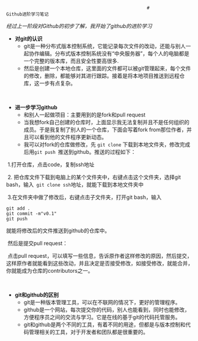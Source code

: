                                                          #                          Github进阶学习笔记



​                                *经过上一阶段对Github的初步了解，我开始了github的进阶学习*

* **对git的认识**
  - git是一种分布式版本控制系统，它能记录每次文件的改动，还能与别人一起协作编辑。分布式版本控制系统没有“中央服务器”，每个人的电脑都是一个完整的版本库，而且安全性要高很多.
  - 然后是创建一个本地仓库，这里面的文件都可以被git管理起来，每个文件的修改，删除，都能够对其进行跟踪。接着是将本地项目推送到远程仓库，这一步有点复杂。

​           

* **进一步学习github**
  - 和别人一起做项目：主要用到的是fork和pull request
  - 当我想fork自己创建的仓库时，上面显示我无法复制并且不是任何组织的成员。于是我复制了别人的一个仓库，下面会写着fork from那位作者，并且可以看到他的文件程序更新动态。
  -  我可以对fork的仓库做修改，先 `git clone` 下载到本地文件夹，修改完成后用`git push `推送到github。推送的过程如下：

​                  1.打开仓库，点击code，复制ssh地址

​                  2. 把仓库文件下载到电脑上的某个文件夹中，右键点击这个文件夹，选择git bash，输入` git clone ssh`地址，就能下载到本地文件夹中

​                  3.在文件夹中做了修改后，右键点击子文件夹，打开git bash，输入

```
git add .
git commit -m"v0.1"
git push
```

就能将修改后的文件推送到github的仓库中。

​                      然后是提交pull request：

​                     点击pull request，可以填写一些信息，告诉原作者这样修改的原因，然后提交，这样原作者就能看到这些改动，并且决定是否接受修改，如接受修改，就能合并，你就能成为仓库的contributors之一。

​          

* **git和github的区别**
  - git是一种版本管理工具，可以在不联网的情况下，更好的管理程序。
  - github是一个网站，每次提交你的代码，别人也能看到，同时也能修改，方便程序员之间的交流与学习。它是在线的基于git的代码托管服务。
  -  git和github是两个不同的工具，有着不同的用途，但都是与版本控制和代码管理相关的工具，对于开发者和团队都是很重要的。



